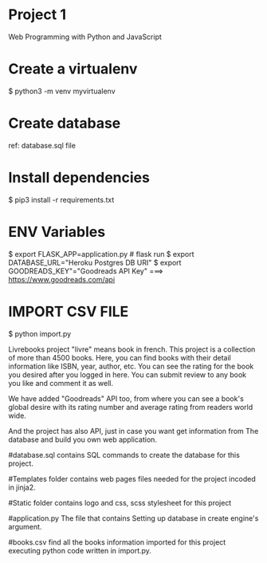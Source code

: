 # Project 1

Web Programming with Python and JavaScript

# Create a virtualenv
$ python3 -m venv myvirtualenv

# Create database
ref: database.sql file

# Install dependencies
$ pip3 install -r requirements.txt

# ENV Variables
$ export FLASK_APP=application.py # flask run
$ export DATABASE_URL="Heroku Postgres DB URI"
$ export GOODREADS_KEY"="Goodreads API Key" ===> https://www.goodreads.com/api

# IMPORT CSV FILE
$ python import.py

Livrebooks project "livre" means  book in french. This project is a collection of more than 4500 books. Here, you can find books with their detail information like ISBN, year, author, etc. You can see the rating for the book you desired after you logged in here. You can submit review to any book you like and comment it as well.

We have added "Goodreads" API too, from where you can see a book's global desire with its rating number and average rating from readers world wide.

And the project has also API, just in case you want get information from The database and build you own web application.

#database.sql
contains SQL commands to create the database for this project.

#Templates
folder contains web pages files needed for the project incoded in jinja2.

#Static
folder contains logo and css, scss stylesheet for this project

#application.py
The file that contains Setting up database in create engine's argument.

#books.csv
find all the books information imported for this project executing python code written in import.py.
